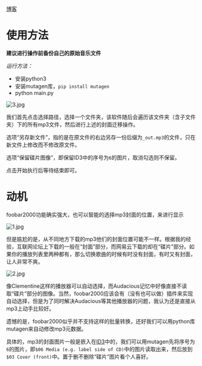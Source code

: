 [博客](https://kegalas.uk/p/%E5%B0%86%E7%BD%91%E6%98%93%E4%BA%91%E4%B8%8B%E8%BD%BD%E7%9A%84mp3%E5%B0%81%E9%9D%A2%E4%BB%8E%E7%A2%9F%E7%89%87%E7%A7%BB%E5%8A%A8%E5%88%B0%E5%B0%81%E9%9D%A2%E8%A7%A3%E5%86%B3foobar2000%E7%9A%84%E6%98%BE%E7%A4%BA%E9%97%AE%E9%A2%98/)

# 使用方法

**建议进行操作前备份自己的原始音乐文件**

*运行方法：*

- 安装python3
- 安装mutagen库，`pip install mutagen`
- python main.py

![3.jpg](3.jpg)

我们首先点击选择路径，选择一个文件夹，该软件随后会遍历该文件夹（含子文件夹）下的所有mp3文件，然后进行上述的封面迁移操作。

选项“另存新文件”，指的是在原文件的右边另存一份后缀为`_out.mp3`的文件，只在新文件上修改而不修改原文件。

选项“保留碟片图像”，即保留ID3中的序号为`6`的图片，取消勾选则不保留。

点击开始执行后等待结束即可。

# 动机

foobar2000功能确实强大，也可以智能的选择mp3封面的位置，来进行显示

![1.jpg](1.jpg)

但是尴尬的是，从不同地方下载的mp3他们的封面位置可能不一样。根据我的经验，互联网论坛上下载的一般在“封面”部分，而网易云下载的却在“碟片”部分。如果你的播放列表里两种都有，那么切换歌曲的时候有时没有封面，有时又有封面，让人非常不爽。

![2.jpg](2.jpg)

像Clementine这样的播放器可以自动选择，而Audacious记忆中好像直接不读取“碟片”部分的图像。当然，foobar2000应该会有（没有也可以做）插件来实现自动选择，但是为了同时解决Audacious等其他播放器的问题，我认为还是直接从mp3上动手比较好。

遗憾的是，foobar2000似乎并不支持这样的批量转换，还好我们可以用python库mutagen来自动修改mp3元数据。

具体的，mp3的封面图片一般是嵌入在[ID3](https://zh.wikipedia.org/wiki/ID3#ID3v2%E5%B5%8C%E5%85%A5%E5%9C%96%E7%89%87)中的，我们可以用mutagen先将序号为`6`的图片，即`$06 Media (e.g. label side of CD)`中的图片读取出来，然后放到`$03 Cover (front)`中。置于删不删除“碟片”图片看个人喜好。
